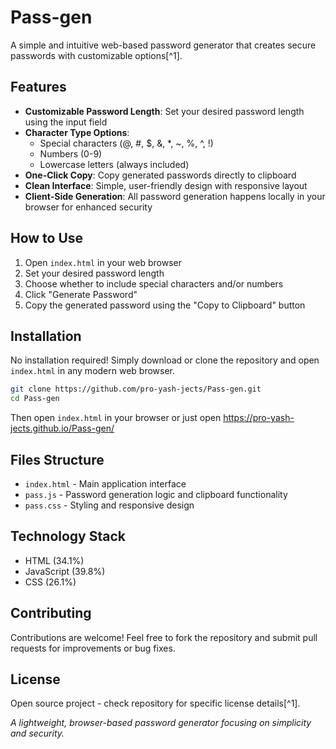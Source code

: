 # Pass-gen

A simple and intuitive web-based password generator that creates secure passwords with customizable options[^1].

## Features

- **Customizable Password Length**: Set your desired password length using the input field
- **Character Type Options**:
    - Special characters (@, \#, \$, \&, *, ~, %, ^, !)
    - Numbers (0-9)
    - Lowercase letters (always included)
- **One-Click Copy**: Copy generated passwords directly to clipboard
- **Clean Interface**: Simple, user-friendly design with responsive layout
- **Client-Side Generation**: All password generation happens locally in your browser for enhanced security


## How to Use

1. Open `index.html` in your web browser
2. Set your desired password length
3. Choose whether to include special characters and/or numbers
4. Click "Generate Password"
5. Copy the generated password using the "Copy to Clipboard" button

## Installation

No installation required! Simply download or clone the repository and open `index.html` in any modern web browser.

```bash
git clone https://github.com/pro-yash-jects/Pass-gen.git
cd Pass-gen
```

Then open `index.html` in your browser or  just open https://pro-yash-jects.github.io/Pass-gen/ 


## Files Structure

- `index.html` - Main application interface
- `pass.js` - Password generation logic and clipboard functionality
- `pass.css` - Styling and responsive design


## Technology Stack

- HTML (34.1%)
- JavaScript (39.8%)
- CSS (26.1%)


## Contributing

Contributions are welcome! Feel free to fork the repository and submit pull requests for improvements or bug fixes.

## License

Open source project - check repository for specific license details[^1].

*A lightweight, browser-based password generator focusing on simplicity and security.*
